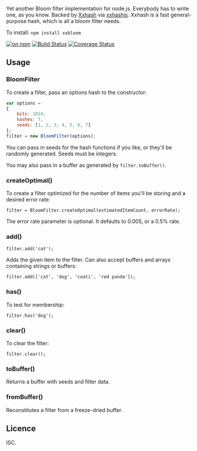 Yet another Bloom filter implementation for node.js. Everybody has to write one, as you know. Backed by [Xxhash](https://code.google.com/p/xxhash/) via [xxhashjs](https://github.com/pierrec/js-xxhash). Xxhash is a fast general-purpose hash, which is all a bloom filter needs.

To install: `npm install xxbloom`

[![on npm](https://img.shields.io/npm/v/xxbloom.svg?style=flat)](https://www.npmjs.com/package/xxbloom) [![Build Status](http://img.shields.io/travis/ceejbot/xx-bloom/master.svg?style=flat)](https://travis-ci.org/ceejbot/xxbloom) [![Coverage Status](https://img.shields.io/coveralls/ceejbot/xx-bloom.svg?style=flat)](https://coveralls.io/github/ceejbot/xxbloom?branch=master)

## Usage

### BloomFilter

To create a filter, pass an options hash to the constructor:

```javascript
var options =
{
	bits: 1024,
	hashes: 7,
	seeds: [1, 2, 3, 4, 5, 6, 7]
};
filter = new BloomFilter(options);
```

You can pass in seeds for the hash functions if you like, or they'll be randomly generated. Seeds must be integers.

You may also pass in a buffer as generated by `filter.toBuffer()`.

### createOptimal()

To create a filter optimized for the number of items you'll be storing and a desired error rate:

`filter = BloomFilter.createOptimal(estimatedItemCount, errorRate);`

The error rate parameter is optional. It defaults to 0.005, or a 0.5% rate.

### add()

`filter.add('cat');`

Adds the given item to the filter. Can also accept buffers and arrays containing strings or buffers:

`filter.add(['cat', 'dog', 'coati', 'red panda']);`

### has()

To test for membership:

`filter.has('dog');`

### clear()

To clear the filter:

`filter.clear();`

### toBuffer()

Returns a buffer with seeds and filter data.

### fromBuffer()

Reconstitutes a filter from a freeze-dried buffer.

## Licence

ISC.
